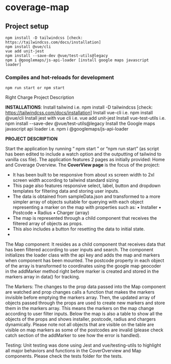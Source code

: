 # coverage-map

## Project setup
```
npm install -D tailwindcss [check: https://tailwindcss.com/docs/installation]
npm install @vue/cli
vue add unit-jest
npm install --save-dev @vue/test-utils@legacy
npm i @googlemaps/js-api-loader [install google maps javascript loader]
```

### Compiles and hot-reloads for development
```
npm run start or npm start
```
Right Charge Project Description

**INSTALLATIONS**:
Install tailwind i.e. npm install -D tailwindcss [check: https://tailwindcss.com/docs/installation]
Install vue-cli i.e. npm install @vue/cli
Install jest with vue cli i.e. vue add unit-jest
Install vue-test-utils i.e.  npm install --save-dev @vue/test-utils@legacy
Install the Google maps javascript api loader i.e. npm i @googlemaps/js-api-loader 

**PROJECT DESCRIPTION**

Start the application by running “ npm start ” or “npm run start” (as script has been edited to include a watch option and the outputting of tailwind to vanilla css file).
The application features 2 pages as initially provided: Home and Coverage Overview.
The **CoverView page** is the focus of the project:
-	It has been built to be responsive from about xs screen width to 2xl screen width according to tailwind standard sizing
-	This page also features responsive select, label, button and dropdown templates  for filtering data and storing user inputs.
-	The data is obtained from sampleData.json and transformed to a more simpler array of objects suitable for querying with each object representing a marker on the map with properties such as:
•	Installer
•	Postcode
•	Radius
•	Charger (array) 
-	The map is represented through a child component that receives the filtered array of objects as props.
-	This also includes a button for resetting the data to initial state.
-	
The Map component:
It resides as a child component that receives data that has been filtered according to user inputs and search. The component initializes the loader class with the api key and adds the map and markers when component has been mounted. The postcode property in each object of the array is transformed to coordinates using the google map geocoder in the addMarker method right before marker is created and stored in the markers array in data() for tracking.

The Markers:
The changes to the prop data passed into the Map component  are watched and prop changes calls a function that makes the markers invisible before emptying the markers array. Then, the updated array of objects passed through the props are used to create new markers and store them in the markers array. This means the markers on the map change according to user filter inputs.
Below the map is also a table to show all the objects of the props and shows installer, postcode, radius and chargers dynamically. Please note not all objects that are visible on the table are visible on map markers as some of the postcodes are invalid (please check catch section of the addMarker to see how the error is handled).

Testing:
Unit testing was done using Jest and vue/testing-utils to highlight all major behaviors and functions in the CoverOverview and Map components. Please check the tests folder for the tests.






